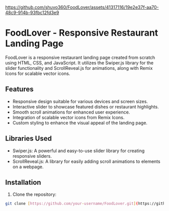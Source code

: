 https://github.com/shuvo360/FoodLover/assets/41317116/19e2e37f-aa70-48c9-914b-93fbc12fd3e9

# FoodLover - Responsive Restaurant Landing Page

FoodLover is a responsive restaurant landing page created from scratch using HTML, CSS, and JavaScript. It utilizes the Swiper.js library for the slider functionality and ScrollReveal.js for animations, along with Remix Icons for scalable vector icons.

## Features

- Responsive design suitable for various devices and screen sizes.
- Interactive slider to showcase featured dishes or restaurant highlights.
- Smooth scroll animations for enhanced user experience.
- Integration of scalable vector icons from Remix Icons.
- Custom styling to enhance the visual appeal of the landing page.

## Libraries Used

- Swiper.js: A powerful and easy-to-use slider library for creating responsive sliders.
- ScrollReveal.js: A library for easily adding scroll animations to elements on a webpage.

## Installation

1. Clone the repository:

```bash
git clone [https://github.com/your-username/FoodLover.git](https://github.com/shuvo360/FoodLover)https://github.com/shuvo360/FoodLover
